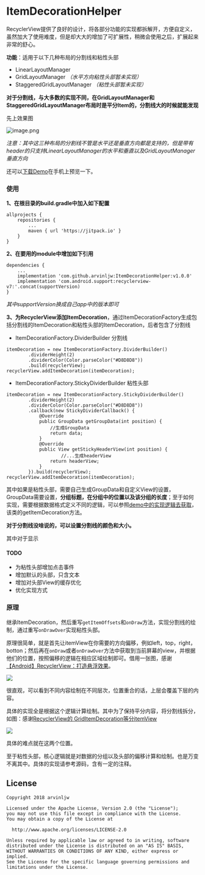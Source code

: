 # ItemDecorationHelper

RecyclerView提供了良好的设计，将各部分功能的实现都拆解开，方便自定义，虽然加大了使用难度，但是却大大的增加了可扩展性，稍微会使用之后，扩展起来非常的舒心。

**功能**：适用于以下几种布局的分割线和粘性头部

* LinearLayoutManager
* GridLayoutManager *（水平方向粘性头部暂未实现）*
* StaggeredGridLayoutManager *（粘性头部暂未实现）*

**对于分割线，与大多数的实现不同，在GridLayoutManager和StaggeredGridLayoutManager布局时是平分Item的，分割线大的时候就能发现**

先上效果图

![image.png](https://upload-images.jianshu.io/upload_images/3157525-d893956a04d45f2a.png?imageMogr2/auto-orient/strip%7CimageView2/2/w/1240)

*注意：其中这三种布局的分割线不管是水平还是垂直方向都是支持的，但是带有header的只支持LinearLayoutManager的水平和垂直以及GridLayoutManager垂直方向*

还可以[下载Demo](https://github.com/arvinljw/ItemDecorationHelper/tree/master/app/Demo.apk)在手机上预览一下。

### 使用

**1、在根目录的build.gradle中加入如下配置**

```
allprojects {
    repositories {
        ...
        maven { url 'https://jitpack.io' }
    }
}
```

**2、在要用的module中增加如下引用**

```
dependencies {
    ...
    implementation 'com.github.arvinljw:ItemDecorationHelper:v1.0.0'
    implementation 'com.android.support:recyclerview-v7:'.concat(supportVersion)
}
```

*其中supportVersion换成自己app中的版本即可*

**3、为RecyclerView添加ItemDecoration**，通过ItemDecorationFactory生成包括分割线的ItemDecoration和粘性头部的ItemDecoration，后者包含了分割线

* ItemDecorationFactory.DividerBuilder 分割线

```
itemDecoration = new ItemDecorationFactory.DividerBuilder()
        .dividerHeight(2)
        .dividerColor(Color.parseColor("#D8D8D8"))
        .build(recyclerView);
recyclerView.addItemDecoration(itemDecoration);
```

* ItemDecorationFactory.StickyDividerBuilder 粘性头部

```
itemDecoration = new ItemDecorationFactory.StickyDividerBuilder()
        .dividerHeight(2)
        .dividerColor(Color.parseColor("#D8D8D8"))
        .callback(new StickyDividerCallback() {
            @Override
            public GroupData getGroupData(int position) {
                //生成GroupData
                return data;
            }
            @Override
            public View getStickyHeaderView(int position) {
					//...生成headerView
                return headerView;
            }
        }).build(recyclerView);
recyclerView.addItemDecoration(itemDecoration);
```

其中如果是粘性头部，需要自己生成GroupData和自定义View的设置，GroupData需要设置，**分组标题，在分组中的位置以及该分组的长度**；至于如何实现，需要根据数据格式定义不同的逻辑，可以参照[demo中的实现逻辑去获取](https://github.com/arvinljw/ItemDecorationHelper/blob/master/app/src/main/java/net/arvin/itemdecorationhelper/sample/LinearActivity.java)，该类的getItemDecoration方法。

**对于分割线没啥说的，可以设置分割线的颜色和大小。**

其中对于显示

#### TODO

* 为粘性头部增加点击事件
* 增加默认的头部，只含文本
* 增加对头部View的缓存优化
* 优化实现方式

### 原理

继承ItemDecoration，然后重写`getItemOffsets`和`onDraw`方法，实现分割线的绘制，通过重写`onDrawOver`实现粘性头部。

原理很简单，就是首先让itemView在你需要的方向偏移，例如left，top，right，botton；然后再在`onDraw`或者`onDrawOver`方法中获取到当前屏幕的view，并根据他们的位置，按照偏移的逻辑在相应区域绘制即可。借用一张图，感谢[【Android】RecyclerView：打造悬浮效果](https://www.jianshu.com/p/b335b620af39)。

![](https://upload-images.jianshu.io/upload_images/1638147-9e8a8158237c005c.png?imageMogr2/auto-orient/strip%7CimageView2/2/w/548)

很直观，可以看到不同内容绘制在不同层次，位置重合的话，上层会覆盖下层的内容。

具体的实现全是根据这个逻辑计算绘制。其中为了保持平分内容，将分割线拆分，如图：感谢[RecyclerView的 GridItemDecoration等分itemView](https://blog.csdn.net/qq_27192795/article/details/80563487)

![](https://upload-images.jianshu.io/upload_images/3157525-0c77a946eb7278c6.png?imageMogr2/auto-orient/strip%7CimageView2/2/w/1240)

具体的难点就在这两个位置。

至于粘性头部，核心逻辑就是对数据的分组以及头部的偏移计算和绘制。也是万变不离其中。具体的实现请参考源码，含有一定的注释。


## License

```
Copyright 2018 arvinljw

Licensed under the Apache License, Version 2.0 (the "License");
you may not use this file except in compliance with the License.
You may obtain a copy of the License at

  http://www.apache.org/licenses/LICENSE-2.0

Unless required by applicable law or agreed to in writing, software
distributed under the License is distributed on an "AS IS" BASIS,
WITHOUT WARRANTIES OR CONDITIONS OF ANY KIND, either express or implied.
See the License for the specific language governing permissions and
limitations under the License.